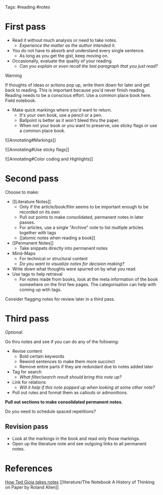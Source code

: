 Tags: #reading #notes  
# First pass
- Read it without much analysis or need to take notes. 
	- *Experience the matter as the author intended it.*
- You do not have to absorb and understand every single sentence. 
	- As long as you get the gist, keep moving on.
- Occasionally, evaluate the quality of your reading. 
	- *Can you explain or even recall the last paragraph that you just read?*

> [!warning] 
> If thoughts of ideas or actions pop up, write them down for later and get back to reading. This is important because you'd never finish reading. Reading needs to be a conscious effort.
> Use a common place book here. Field notebook.

- Make quick markings where you'd want to return. 
	- It's your own book, use a pencil or a pen. 
	- Ballpoint is better as it won't bleed thru the paper.
	- When not your book or you want to preserve, use sticky flags or use a common place book.

![[Annotating#Markings]]

![[Annotating#Use sticky flags]]


![[Annotating#Color coding and Highlights]]

# Second pass
Choose to make:
- [[Literature Notes]]
	- Only if the article/book/film seems to be important enough to be recorded on its own
	- Pull out points to make consolidated, permanent notes in later passes.
	- For articles, use a single "Archive" note to list multiple articles together with tags
	- [[atomic notes when reading a book]]
- [[Permanent Notes]]
	- Take snippets directly into permanent notes
- Mind-Maps
	- For technical or structural content 
	- *Do you want to visualize notes for decision making?*
- Write down what thoughts were spurred on by what you read. 
- Use tags to help retrieval
	- For notes made from books, look at the meta information of the book somewhere on the first few pages. The categorisation can help with coming up with tags. 

Consider flagging notes for review later in a third pass.

# Third pass
*Optional.*

Go thru notes and see if you can do any of the following:
- Revise content
	- Bold certain keywords
	- Reword sentences to make them more succinct
	- Remove entire parts if they are redundant due to notes added later
- Tag for search
	- *What filter/search result should bring this note up?*
- Link for relations
	- *Will it help if this note popped up when looking at some other note?* 
- Pull out rules and format them as callouts or admonitions.

**Pull out sections to make consolidated permanent notes.**

Do you need to schedule spaced repetitions?

## Revision pass
- Look at the markings in the book and read only those markings.
- Open up the literature note and see outgoing links to all permanent notes.

# References
[How Ted Gioia takes notes](https://www.honest-broker.com/p/how-i-take-notes?utm_campaign=post)
[[literature/The Notebook A History of Thinking on Paper by Roland Allen]]